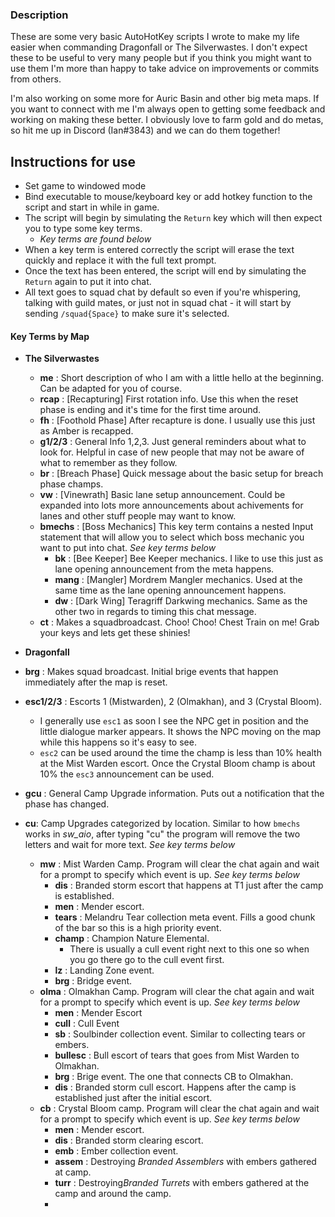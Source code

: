 ### Description

These are some very basic AutoHotKey scripts I wrote to make my life easier when commanding Dragonfall or The Silverwastes. I don't expect these to be useful to very many people but if you think you might want to use them I'm more than happy to take advice on improvements or commits from others.

I'm also working on some more for Auric Basin and other big meta maps. If you want to connect with me I'm always open to getting some feedback and working on making these better. I obviously love to farm gold and do metas, so hit me up in Discord (Ian#3843) and we can do them together!

## Instructions for use
- Set game to windowed mode
- Bind executable to mouse/keyboard key or add hotkey function to the script and start in while in game.
- The script will begin by simulating the `Return` key which will then expect you to type some key terms.
  - *Key terms are found below*
- When a key term is entered correctly the script will erase the text quickly and replace it with the full text prompt.
- Once the text has been entered, the script will end by simulating the `Return` again to put it into chat.
- All text goes to squad chat by default so even if you're whispering, talking with guild mates, or just not in squad chat - it will start by sending `/squad{Space}` to make sure it's selected.

#### Key Terms by Map

- **The Silverwastes**
  - **me** : Short description of who I am with a little hello at the beginning. Can be adapted for you of course.
  - **rcap** : [Recapturing] First rotation info. Use this when the reset phase is ending and it's time for the first time around.
  - **fh** : [Foothold Phase] After recapture is done. I usually use this just as Amber is recapped.
  - **g1/2/3** : General Info 1,2,3. Just general reminders about what to look for. Helpful in case of new people that may not be aware of what to remember as they follow.
  - **br** : [Breach Phase] Quick message about the basic setup for breach phase champs.
  - **vw** : [Vinewrath] Basic lane setup announcement. Could be expanded into lots more announcements about achivements for lanes and other stuff people may want to know.
  - **bmechs** : [Boss Mechanics] This key term contains a nested Input statement that will allow you to select which boss mechanic you want to put into chat. *See key terms below*
    - **bk** : [Bee Keeper] Bee Keeper mechanics. I like to use this just as lane opening announcement from the meta happens.
    - **mang** : [Mangler] Mordrem Mangler mechanics. Used at the same time as the lane opening announcement happens.
    - **dw** : [Dark Wing] Teragriff Darkwing mechanics. Same as the other two in regards to timing this chat message.
  - **ct** : Makes a squadbroadcast. Choo! Choo! Chest Train on me! Grab your keys and lets get these shinies!

- **Dragonfall**
- **brg** : Makes squad broadcast. Initial brige events that happen immediately after the map is reset.
- **esc1/2/3** : Escorts 1 (Mistwarden), 2 (Olmakhan), and 3 (Crystal Bloom).
  - I generally use `esc1` as soon I see the NPC get in position and the little dialogue marker appears. It shows the NPC moving on the map while this happens so it's easy to see.
  - `esc2` can be used around the time the champ is less than 10% health at the Mist Warden escort. Once the Crystal Bloom champ is about 10%  the `esc3` announcement can be used.
- **gcu** : General Camp Upgrade information. Puts out a notification that the phase has changed.
- **cu**: Camp Upgrades categorized by location. Similar to how `bmechs` works in *sw_aio*, after typing "cu" the program will remove the two letters and wait for more text. *See key terms below*
  - **mw** : Mist Warden Camp. Program will clear the chat again and wait for a prompt to specify which event is up. *See key terms below*
    - **dis** : Branded storm escort that happens at T1 just after the camp is established.
    - **men** : Mender escort.
    - **tears** : Melandru Tear collection meta event. Fills a good chunk of the bar so this is a high priority event.
    - **champ** : Champion Nature Elemental.
      - There is usually a cull event right next to this one so when you go there go to the cull event first.
    - **lz** : Landing Zone event.
    - **brg** : Bridge event.
  - **olma** : Olmakhan Camp. Program will clear the chat again and wait for a prompt to specify which event is up. *See key terms below*
    - **men** : Mender Escort
    - **cull** : Cull Event
    - **sb** : Soulbinder collection event. Similar to collecting tears or embers.
    - **bullesc** : Bull escort of tears that goes from Mist Warden to Olmakhan.
    - **brg** : Brige event. The one that connects CB to Olmakhan.
    - **dis** : Branded storm cull escort. Happens after the camp is established just after the initial escort.
  - **cb** : Crystal Bloom camp. Program will clear the chat again and wait for a prompt to specify which event is up. *See key terms below*
    - **men** : Mender escort.
    - **dis** : Branded storm clearing escort.
    - **emb** : Ember collection event.
    - **assem** : Destroying *Branded Assemblers* with embers gathered at camp.
    - **turr** : Destroying*Branded Turrets* with embers gathered at the camp and around the camp.
    -
